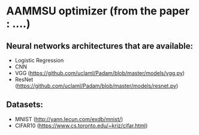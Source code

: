 # AAMMSU optimizer (from the paper : ....)

## Neural networks architectures that are available:
- Logistic Regression
- CNN
- VGG (https://github.com/uclaml/Padam/blob/master/models/vgg.py)
- ResNet (https://github.com/uclaml/Padam/blob/master/models/resnet.py)

## Datasets:
- MNIST (http://yann.lecun.com/exdb/mnist/)
- CIFAR10 (https://www.cs.toronto.edu/~kriz/cifar.html)





